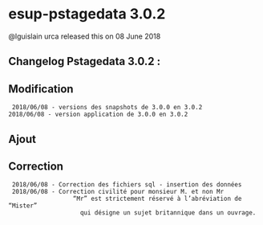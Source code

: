 # esup-pstagedata 3.0.2

@lguislain urca released this on 08 June 2018

## Changelog Pstagedata 3.0.2 :

## Modification
	 2018/06/08 - versions des snapshots de 3.0.0 en 3.0.2
    2018/06/08 - version application de 3.0.0 en 3.0.2
	
## Ajout
	 

## Correction
	 2018/06/08 - Correction des fichiers sql - insertion des données
	 2018/06/08 - Correction civilité pour monsieur M. et non Mr
	 				  “Mr” est strictement réservé à l’abréviation de “Mister”
						qui désigne un sujet britannique dans un ouvrage.
	 
